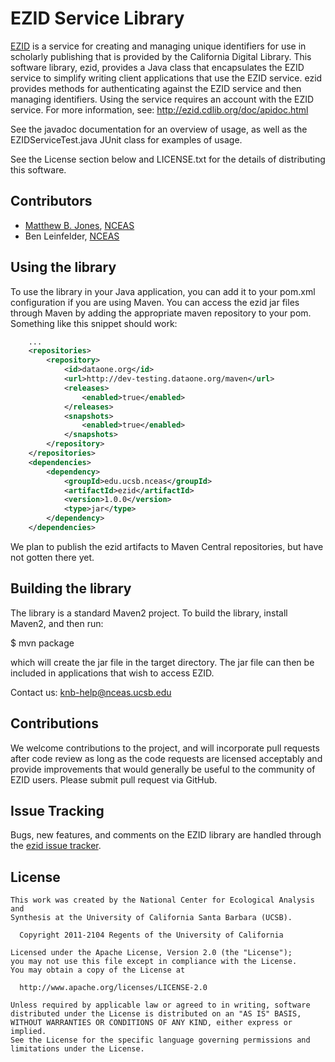 EZID Service Library
====================

[EZID](http://ezid.cdlib.org) is a service for creating and managing unique
identifiers for use in scholarly publishing that is provided by the California
Digital Library.  This software library, ezid, provides a Java class that
encapsulates the EZID service to simplify writing client applications that use
the EZID service. ezid provides methods for authenticating against the EZID
service and then managing identifiers.  Using the service requires an account
with the EZID service.  For more information, see:
   http://ezid.cdlib.org/doc/apidoc.html

See the javadoc documentation for an overview of usage, as well as the
EZIDServiceTest.java JUnit class for examples of usage.

See the License section below and LICENSE.txt for the details of distributing this software. 

Contributors
------------
* [Matthew B. Jones](http://matt.magisa.org), [NCEAS](http://www.nceas.ucsb.edu)
* Ben Leinfelder, [NCEAS](http://www.nceas.ucsb.edu)

Using the library
-----------------
To use the library in your Java application, you can add it to your pom.xml
configuration if you are using Maven.  You can access the ezid jar files through
Maven by adding the appropriate maven repository to your pom.  Something like
this snippet should work:

```xml
    ...
    <repositories>
        <repository>
            <id>dataone.org</id>
            <url>http://dev-testing.dataone.org/maven</url>
            <releases>
                <enabled>true</enabled>
            </releases>
            <snapshots>
                <enabled>true</enabled>
            </snapshots>
        </repository>
    </repositories>
    <dependencies>
    	<dependency>
    		<groupId>edu.ucsb.nceas</groupId>
			<artifactId>ezid</artifactId>
			<version>1.0.0</version>
			<type>jar</type>
    	</dependency>
    </dependencies>
```

We plan to publish the ezid artifacts to Maven Central repositories, but have not gotten there yet.

Building the library
--------------------
The library is a standard Maven2 project.  To build the library, install Maven2, 
and then run:

  $ mvn package

which will create the jar file in the target directory. The jar file can then be
included in applications that wish to access EZID.

Contact us: knb-help@nceas.ucsb.edu

Contributions
-------------
We welcome contributions to the project, and will incorporate pull requests after code review as long as the code requests are licensed acceptably and provide improvements that would generally be useful to the community of EZID users.  Please submit pull request via GitHub.

Issue Tracking
--------------
Bugs, new features, and comments on the EZID library are handled through the [ezid issue tracker](https://github.com/mbjones/ezid/issues?state=open "ezid issues").  

License
-------
```
This work was created by the National Center for Ecological Analysis and
Synthesis at the University of California Santa Barbara (UCSB).
 
  Copyright 2011-2104 Regents of the University of California
 
Licensed under the Apache License, Version 2.0 (the "License");
you may not use this file except in compliance with the License.
You may obtain a copy of the License at
 
  http://www.apache.org/licenses/LICENSE-2.0
 
Unless required by applicable law or agreed to in writing, software
distributed under the License is distributed on an "AS IS" BASIS,
WITHOUT WARRANTIES OR CONDITIONS OF ANY KIND, either express or implied.
See the License for the specific language governing permissions and
limitations under the License.
```

